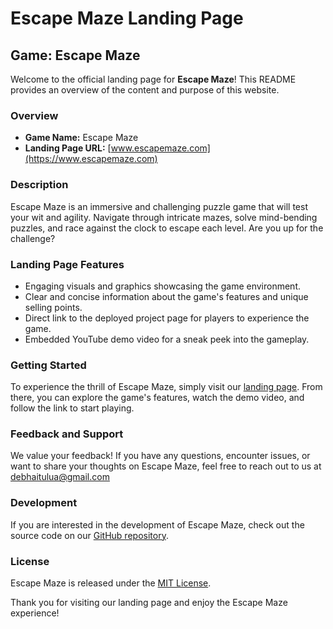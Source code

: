 # Escape Maze Landing Page

## Game: Escape Maze

Welcome to the official landing page for **Escape Maze**! This README provides an overview of the content and purpose of this website.

### Overview

- **Game Name:** Escape Maze
- **Landing Page URL:** [www.escapemaze.com](https://www.escapemaze.com)

### Description

Escape Maze is an immersive and challenging puzzle game that will test your wit and agility. Navigate through intricate mazes, solve mind-bending puzzles, and race against the clock to escape each level. Are you up for the challenge?

### Landing Page Features

- Engaging visuals and graphics showcasing the game environment.
- Clear and concise information about the game's features and unique selling points.
- Direct link to the deployed project page for players to experience the game.
- Embedded YouTube demo video for a sneak peek into the gameplay.

### Getting Started

To experience the thrill of Escape Maze, simply visit our [landing page](https://www.escapemaze.com). From there, you can explore the game's features, watch the demo video, and follow the link to start playing.

### Feedback and Support

We value your feedback! If you have any questions, encounter issues, or want to share your thoughts on Escape Maze, feel free to reach out to us at debhaitulua@gmail.com

### Development

If you are interested in the development of Escape Maze, check out the source code on our [GitHub repository](https://github.com/Dit123/Escape_maze-project.git).

### License

Escape Maze is released under the [MIT License](LICENSE.md).

Thank you for visiting our landing page and enjoy the Escape Maze experience!

